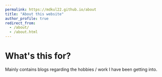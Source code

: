 ```yaml
---
permalink: https://mdkul22.github.io/about
title: "About this website"
author_profile: true
redirect_from: 
  - /about/
  - /about.html
---
```


# What's this for?
Mainly contains blogs regarding the hobbies / work I have been getting into. 
